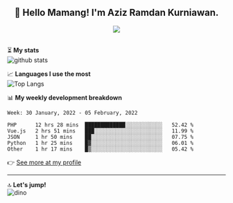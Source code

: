<h2 align="center">👋 Hello Mamang! I'm Aziz Ramdan Kurniawan.</h2>  
<p align="center">
  <img src="https://komarev.com/ghpvc/?username=azizramdan"> <br><br>
</p>
    
⏳ **My stats**  
![github stats](https://github-readme-stats.vercel.app/api?username=azizramdan&show_icons=true&count_private=true&title_color=000&hide_border=true&hide_title=true)  

📈 **Languages I use the most**  
![Top Langs](https://github-readme-stats.vercel.app/api/top-langs/?username=azizramdan&layout=compact&langs_count=6&hide=tsql&hide_border=true&hide_title=true&exclude_repo=Futsal-Go,Futsal-Go-Admin,Sistem-Informasi-Sensus-Harian-Rawat-Inap)  

📊 **My weekly development breakdown**
<!--START_SECTION:waka-->
```text
Week: 30 January, 2022 - 05 February, 2022

PHP      12 hrs 28 mins  █████████████░░░░░░░░░░░░   52.42 % 
Vue.js   2 hrs 51 mins   ███░░░░░░░░░░░░░░░░░░░░░░   11.99 % 
JSON     1 hr 50 mins    ██░░░░░░░░░░░░░░░░░░░░░░░   07.75 % 
Python   1 hr 25 mins    █▓░░░░░░░░░░░░░░░░░░░░░░░   06.01 % 
Other    1 hr 17 mins    █▒░░░░░░░░░░░░░░░░░░░░░░░   05.42 % 
```
<!--END_SECTION:waka-->
👉 [See more at my profile](https://wakatime.com/@azizramdan)
***
🔝 **Let's jump!**  
![dino](https://raw.githubusercontent.com/azizramdan/azizramdan/master/dino.gif)  
